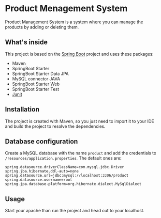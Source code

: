 # Product Menagement System

Product Management System is a system where you can manage the products by adding or deleting them.

## What's inside

This project is based on the [Spring Boot](https://spring.io/projects/spring-boot) project and uses these packages:
* Maven
* SpringBoot Starter
* SpringBoot Starter Data JPA
* MySQL connector JAVA
* SpringBoot Starter Web
* SpringBoot Starter Test
* [Junit](https://junit.org/junit4/dependency-info.html)

## Installation

The project is created with Maven, so you just need to import it to your IDE and build the project to resolve the dependencies.

## Database configuration

Create a MySQL database with the name ```product``` and add the credentials to ```/resources/application.properties```.
The default ones are:

```
spring.datasource.driverClassName=com.mysql.jdbc.Driver
spring.jba.hibernate.ddl-auto=none
spring.datasource.url=jdbc:mysql://localhost:3306/product
spring.datasource.username=root
spring.jpa.database-platform=org.hibernate.dialect.MySqlDialect
```

## Usage

Start your apache than run the project and head out to your localhost.
